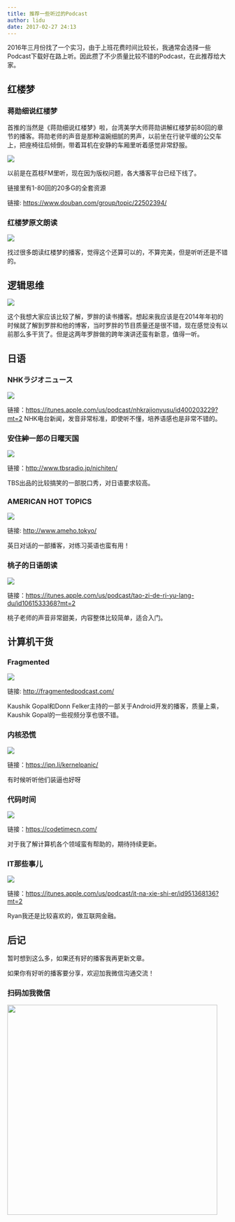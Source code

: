 ```yaml
---
title: 推荐一些听过的Podcast
author: lidu
date: 2017-02-27 24:13
---
```


2016年三月份找了一个实习，由于上班花费时间比较长，我通常会选择一些Podcast下载好在路上听。因此攒了不少质量比较不错的Podcast，在此推荐给大家。

## 红楼梦

### 蒋勋细说红楼梦
首推的当然是《蒋勋细说红楼梦》啦，台湾美学大师蒋勋讲解红楼梦前80回的章节的播客。蒋勋老师的声音是那种温婉细腻的男声，以前坐在行驶平缓的公交车上，把座椅往后倾倒，带着耳机在安静的车厢里听着感觉非常舒服。

<img src="/img/hongloumeng_jiangxun.jpeg"/>

以前是在荔枝FM里听，现在因为版权问题，各大播客平台已经下线了。

链接里有1-80回的20多G的全套资源

链接: https://www.douban.com/group/topic/22502394/

<!--more-->

### 红楼梦原文朗读

<img src="/img/hongloumeng_book_read.jpeg"/>

找过很多朗读红楼梦的播客，觉得这个还算可以的，不算完美，但是听听还是不错的。

## 逻辑思维

<img src="/img/luojisiwei.jpeg"/>

这个我想大家应该比较了解，罗胖的读书播客。想起来我应该是在2014年年初的时候就了解到罗胖和他的博客，当时罗胖的节目质量还是很不错，现在感觉没有以前那么多干货了。但是这两年罗胖做的跨年演讲还蛮有新意，值得一听。

## 日语

### NHKラジオニュース

<img src="/img/nhk_news.jpeg"/>

链接：https://itunes.apple.com/us/podcast/nhkrajionyusu/id400203229?mt=2
NHK电台新闻，发音非常标准，即使听不懂，培养语感也是非常不错的。

### 安住紳一郎の日曜天国

<img src="/img/anzhushenyilang.jpeg"/>

链接：http://www.tbsradio.jp/nichiten/

TBS出品的比较搞笑的一部脱口秀，对日语要求较高。

### AMERICAN HOT TOPICS

<img src="/img/american_hot_topics.jpeg"/>

链接: http://www.ameho.tokyo/

英日对话的一部播客，对练习英语也蛮有用！

### 桃子的日语朗读

<img src="/img/taozi_riyu.jpeg"/>

链接：https://itunes.apple.com/us/podcast/tao-zi-de-ri-yu-lang-du/id1061533368?mt=2

桃子老师的声音非常甜美，内容整体比较简单，适合入门。

## 计算机干货

### Fragmented

<img src="/img/fragmented.jpeg"/>

链接: http://fragmentedpodcast.com/

Kaushik Gopal和Donn Felker主持的一部关于Android开发的播客，质量上乘，Kaushik Gopal的一些视频分享也很不错。

### 内核恐慌

<img src="/img/kernal_panic.jpeg"/>

链接：https://ipn.li/kernelpanic/

有时候听听他们装逼也好呀

### 代码时间

<img src="/img/code_time.jpeg"/>

链接：https://codetimecn.com/

对于我了解计算机各个领域蛮有帮助的，期待持续更新。

### IT那些事儿

<img src="/img/ryan_podcast.jpeg"/>

链接：https://itunes.apple.com/us/podcast/it-na-xie-shi-er/id951368136?mt=2

Ryan我还是比较喜欢的，做互联网金融。

## 后记

暂时想到这么多，如果还有好的播客我再更新文章。

如果你有好听的播客要分享，欢迎加我微信沟通交流！

### 扫码加我微信

<img src="/img/wechat_me.jpeg" width="480" height="480"/>